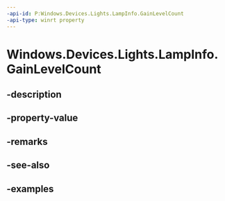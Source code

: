 ```yaml
---
-api-id: P:Windows.Devices.Lights.LampInfo.GainLevelCount
-api-type: winrt property
---
```


<!-- Property syntax.
public int GainLevelCount { get; }
-->

# Windows.Devices.Lights.LampInfo.GainLevelCount

## -description

## -property-value

## -remarks

## -see-also

## -examples

